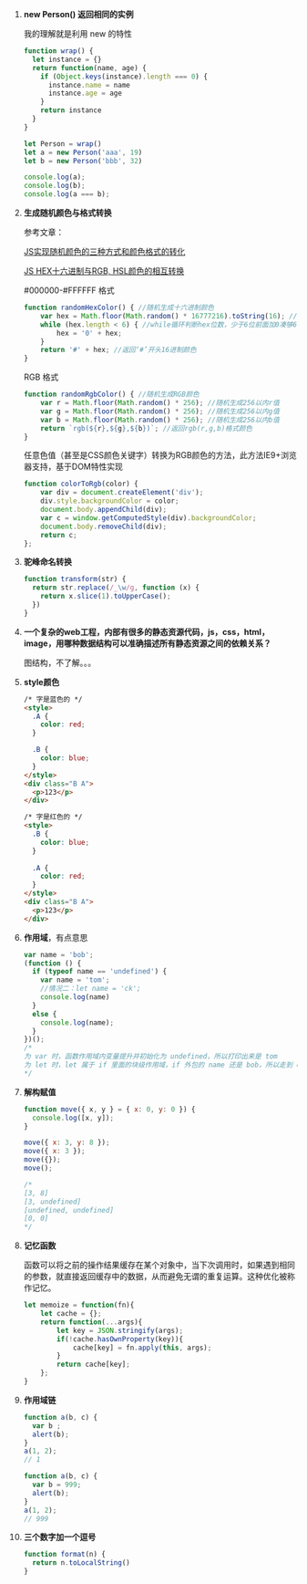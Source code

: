 1. **new Person() 返回相同的实例**

   我的理解就是利用 new 的特性

   ``` js
   function wrap() {
     let instance = {}
     return function(name, age) {
       if (Object.keys(instance).length === 0) {
         instance.name = name
         instance.age = age
       }
       return instance
     }
   }
   
   let Person = wrap()
   let a = new Person('aaa', 19)
   let b = new Person('bbb', 32)
   
   console.log(a);
   console.log(b);
   console.log(a === b);
   ```

2. **生成随机颜色与格式转换**

   参考文章：

   [JS实现随机颜色的三种方式和颜色格式的转化](https://juejin.im/entry/6844903495179436040)

   [JS HEX十六进制与RGB, HSL颜色的相互转换](https://www.zhangxinxu.com/wordpress/2010/03/javascript-hex-rgb-hsl-color-convert/)

   #000000-#FFFFFF 格式

   ``` js
   function randomHexColor() { //随机生成十六进制颜色
       var hex = Math.floor(Math.random() * 16777216).toString(16); //生成ffffff以内16进制数
       while (hex.length < 6) { //while循环判断hex位数，少于6位前面加0凑够6位
           hex = '0' + hex;
       }
       return '#' + hex; //返回‘#’开头16进制颜色
   }
   ```

   RGB 格式

   ``` js
   function randomRgbColor() { //随机生成RGB颜色
       var r = Math.floor(Math.random() * 256); //随机生成256以内r值
       var g = Math.floor(Math.random() * 256); //随机生成256以内g值
       var b = Math.floor(Math.random() * 256); //随机生成256以内b值
       return `rgb(${r},${g},${b})`; //返回rgb(r,g,b)格式颜色
   }
   ```

   任意色值（甚至是CSS颜色关键字）转换为RGB颜色的方法，此方法IE9+浏览器支持，基于DOM特性实现

   ``` js
   function colorToRgb(color) {
       var div = document.createElement('div');
       div.style.backgroundColor = color;
       document.body.appendChild(div);
       var c = window.getComputedStyle(div).backgroundColor;    
       document.body.removeChild(div);
       return c;
   };
   ```

3. **驼峰命名转换**

   ``` js
   function transform(str) {
     return str.replace(/_\w/g, function (x) {
       return x.slice(1).toUpperCase();
     })
   }
   ```

4. **一个复杂的web工程，内部有很多的静态资源代码，js，css，html，image，用哪种数据结构可以准确描述所有静态资源之间的依赖关系？**

   图结构，不了解。。。

5. **style颜色**

   ``` html
   /* 字是蓝色的 */
   <style>
     .A {
       color: red;
     }
   
     .B {
       color: blue;
     }
   </style>
   <div class="B A">
     <p>123</p>
   </div>
   
   /* 字是红色的 */
   <style>
     .B {
       color: blue;
     }
     
     .A {
       color: red;
     }
   </style>
   <div class="B A">
     <p>123</p>
   </div>
   ```


6. **作用域**，有点意思

   ``` js
   var name = 'bob';
   (function () {
     if (typeof name == 'undefined') {
       var name = 'tom';
       //情况二：let name = 'ck';
       console.log(name)
     }
     else {
       console.log(name);
     }
   })();
   /*
   为 var 时，函数作用域内变量提升并初始化为 undefined，所以打印出来是 tom
   为 let 时，let 属于 if 里面的块级作用域，if 外包的 name 还是 bob，所以走到 else，打印出来是 bob
   */
   ```

7. **解构赋值**

   ``` js
   function move({ x, y } = { x: 0, y: 0 }) {
     console.log([x, y]);
   }
   
   move({ x: 3, y: 8 });
   move({ x: 3 });
   move({});
   move();
   
   /* 
   [3, 8]
   [3, undefined]
   [undefined, undefined]
   [0, 0]
   */
   ```

8. **记忆函数**

   函数可以将之前的操作结果缓存在某个对象中，当下次调用时，如果遇到相同的参数，就直接返回缓存中的数据，从而避免无谓的重复运算。这种优化被称作记忆。

   ``` js
   let memoize = function(fn){
       let cache = {};
       return function(...args){
           let key = JSON.stringify(args);
           if(!cache.hasOwnProperty(key)){
               cache[key] = fn.apply(this, args);
           }
           return cache[key];
       };
   }
   ```

9. **作用域链**

   ``` js
   function a(b, c) {
     var b ;
     alert(b);
   }
   a(1, 2);
   // 1
   
   function a(b, c) {
     var b = 999;
     alert(b);
   }
   a(1, 2);
   // 999
   ```

10. **三个数字加一个逗号**

    ``` js
    function format(n) {
      return n.toLocalString()
    }
    ```
